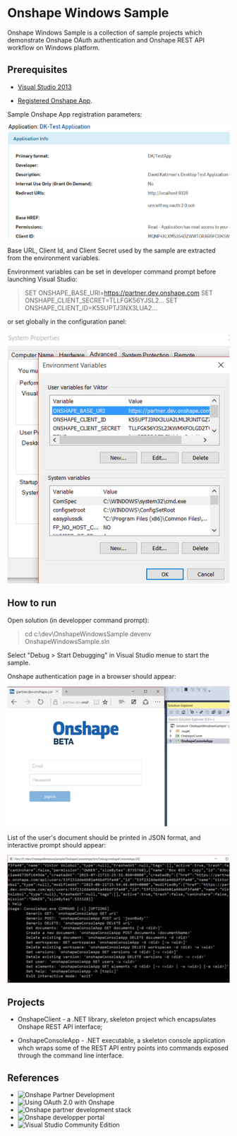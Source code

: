 # Onshape Windows Sample

Onshape Windows Sample is a collection of sample projects which demonstrate Onshape OAuth authentication and Onshape REST API workflow on Windows platform. 

## Prerequisites

- [Visual Studio 2013](https://www.visualstudio.com/en-us/news/vs2013-community-vs.aspx) 

- [Registered Onshape App](https://dev-portal.dev.onshape.com/oauthApps).

Sample Onshape App registration parameters:

![AppRegistration](AppRegistration.PNG)

Base URL, Client Id, and Client Secret used by the sample are extracted from the environment variables. 

Environment variables can be set in developer command prompt before launching Visual Studio:

>SET ONSHAPE_BASE_URI=https://partner.dev.onshape.com 
>SET ONSHAPE_CLIENT_SECRET=TLLFGK56YJSL2... 
>SET ONSHAPE_CLIENT_ID=K5SUPTJ3NX3LUA2...  

or set globally in the configuration panel:

![AppRegistration](EnvironmentVariables.PNG)

## How to run

Open solution (in developper command prompt):

>cd c:\dev\OnshapeWindowsSample
>devenv OnshapeWindowsSample.sln

Select "Debug > Start Debugging" in Visual Studio menue to start the sample.

Onshape authentication page in a browser should appear:

![Start](Start.PNG)

List of the user's document should be printed in JSON format, and interactive prompt should appear:

![Console](Console.PNG)

## Projects

- OnshapeClient - a .NET library, skeleton project which encapsulates Onshape REST API interface;

- OnshapeConsoleApp - .NET executable, a skeleton console application whch wraps some of the REST API entry points into commands exposed through the command line interface.

## References

- ![ Onshape Partner Development](https://partner.dev.onshape.com/documents/8b803ff47462494dafecc822/w/3f7fd009244d434e87397169/e/a059a060a80a420ba7a4b534)
- ![ Using OAuth 2.0 with Onshape](https://partner.dev.onshape.com/documents/8b803ff47462494dafecc822/w/3f7fd009244d434e87397169/e/b945dd68003a4ac692508ceb)
- ![ Onshape partner development stack](https://partner.dev.onshape.com)
- ![ Onshape developper portal](https://dev-portal.dev.onshape.com)
- ![ Visual Studio Community Edition](https://www.visualstudio.com/en-us/news/vs2013-community-vs.aspx)